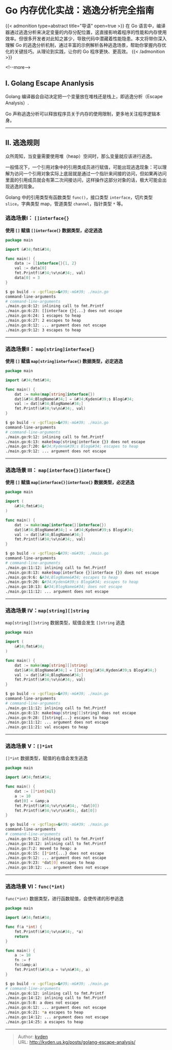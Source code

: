 # Go 内存优化实战：逃逸分析完全指南


{{&lt; admonition type=abstract title=&#34;导语&#34; open=true &gt;}}
在 Go 语言中，编译器通过逃逸分析来决定变量的内存分配位置，这直接影响着程序的性能和内存使用效率。但很多开发者对此知之甚少，导致代码中潜藏着性能隐患。本文将带你深入理解 Go 的逃逸分析机制，通过丰富的示例解析各种逃逸场景，帮助你掌握内存优化的关键技巧。从理论到实践，让你的 Go 程序更快、更高效。
{{&lt; /admonition &gt;}}

&lt;!--more--&gt;

## I. Golang Escape Ananlysis

Golang 编译器会自动决定把一个变量放在堆栈还是栈上，即逃逸分析（Escape Analysis）.

Go 声称逃逸分析可以释放程序员关于内存的使用限制，更多地关注程序逻辑本身。

---

## II. 逃逸规则

众所周知，当变量需要使用堆（heap）空间时，那么变量就应该进行逃逸。

一般情况下，一个引用对象中的引用类成员进行赋值，可能出现逃逸现象：可以理解为访问一个引用对象实际上底层就是通过一个指针来间接的访问，但如果再访问里面的引用成员就会有第二次间接访问，这样操作这部分对象的话，极大可能会出现逃逸的现象。

Golang 中的引用类型有函数类型 `func()`，接口类型 `interface`，切片类型 `slice`，字典类型 map，管道类型 `channel`，指针类型 `*` 等。

### 逃逸场景I： `[]interface{}`

**使用 `[]` 赋值 `[]interface{}` 数据类型，必定逃逸**

```Go
package main

import &#34;fmt&#34;

func main() {
	data := []interface{}{1, 2}
	val := data[0]
	fmt.Printf(&#34;%v\n&#34;, val)
	data[0] = 3
}
```

```Bash
$ go build -v -gcflags=&#39;-m&#39; ./main.go
command-line-arguments
# command-line-arguments
./main.go:8:12: inlining call to fmt.Printf
./main.go:6:23: []interface {}{...} does not escape
./main.go:6:24: 1 escapes to heap
./main.go:6:27: 2 escapes to heap
./main.go:8:12: ... argument does not escape
./main.go:9:12: 3 escapes to heap
```

---

### 逃逸场景II： `map[string]interface{}`

**使用 `[]` 赋值 `map[string]interface{}` 数据类型，必定逃逸**

```Go
package main

import &#34;fmt&#34;

func main() {
	dat := make(map[string]interface{})
	dat[&#34;BlogName&#34;] = &#34;Kyden&#39;s Blog&#34;
	val := dat[&#34;BlogName&#34;]
	fmt.Printf(&#34;%v\n&#34;, val)
}
```

```Bash
$ go build -v -gcflags=&#39;-m&#39; ./main.go
command-line-arguments
# command-line-arguments
./main.go:9:12: inlining call to fmt.Printf
./main.go:6:13: make(map[string]interface {}) does not escape
./main.go:7:20: &#34;Kyden&#39;s Blog&#34; escapes to heap
./main.go:9:12: ... argument does not escape
```

---

### 逃逸场景 III： `map[interface{}]interface{}`

**使用 `[]` 赋值 `map[interface{}]interface{}` 数据类型，必定逃逸**

```Go
package main

import (
	&#34;fmt&#34;
)

func main() {
	dat := make(map[interface{}]interface{})
	dat[&#34;BlogName&#34;] = &#34;Kyden&#39;s Blog&#34;
	val := dat[&#34;BlogName&#34;]
	fmt.Printf(&#34;%v\n&#34;, val)
}
```

```Bash
$ go build -v -gcflags=&#39;-m&#39; ./main.go
command-line-arguments
# command-line-arguments
./main.go:11:12: inlining call to fmt.Printf
./main.go:8:13: make(map[interface {}]interface {}) does not escape
./main.go:9:6: &#34;BlogName&#34; escapes to heap
./main.go:9:20: &#34;Kyden&#39;s Blog&#34; escapes to heap
./main.go:10:13: &#34;BlogName&#34; does not escape
./main.go:11:12: ... argument does not escape
```

---

### 逃逸场景 IV：`map[string][]string`

`map[string][]string` 数据类型，赋值会发生 `[]string` 逃逸

```Go
package main

import (
	&#34;fmt&#34;
)

func main() {
	dat := make(map[string][]string)
	dat[&#34;BlogName&#34;] = []string{&#34;Kyden&#39;s Blog&#34;}
	val := dat[&#34;BlogName&#34;]
	fmt.Printf(&#34;%v\n&#34;, val)
}
```

```Bash
$ go build -v -gcflags=&#39;-m&#39; ./main.go
command-line-arguments
# command-line-arguments
./main.go:11:12: inlining call to fmt.Printf
./main.go:8:13: make(map[string][]string) does not escape
./main.go:9:28: []string{...} escapes to heap
./main.go:11:12: ... argument does not escape
./main.go:11:21: val escapes to heap
```

---

### 逃逸场景 V：`[]*int`

`[]*int` 数据类型，赋值的右值会发生逃逸

```Go
package main

import &#34;fmt&#34;

func main() {
	dat := []*int{nil}
	a := 10
	dat[0] = &amp;a
	fmt.Printf(&#34;%v\r\n&#34;, *dat[0])
	fmt.Printf(&#34;%v\r\n&#34;, dat[0])
}
```

```Bash
$ go build -v -gcflags=&#39;-m&#39; ./main.go
command-line-arguments
# command-line-arguments
./main.go:9:12: inlining call to fmt.Printf
./main.go:10:12: inlining call to fmt.Printf
./main.go:7:2: moved to heap: a
./main.go:6:15: []*int{...} does not escape
./main.go:9:12: ... argument does not escape
./main.go:9:23: *dat[0] escapes to heap
./main.go:10:12: ... argument does not escape
```

---

### 逃逸场景 VI：`func(*int)`

`func(*int)` 数据类型，进行函数赋值，会使传递的形参逃逸

```Go
package main

import &#34;fmt&#34;

func f(a *int) {
	fmt.Printf(&#34;%v\n&#34;, *a)
	return
}

func main() {
	a := 10
	fn := f
	fn(&amp;a)
	fmt.Printf(&#34;a = %v\n&#34;, a)
}
```

```Bash
$ go build -v -gcflags=&#39;-m&#39; ./main.go
# command-line-arguments
./main.go:6:12: inlining call to fmt.Printf
./main.go:14:12: inlining call to fmt.Printf
./main.go:5:8: a does not escape
./main.go:6:12: ... argument does not escape
./main.go:6:21: *a escapes to heap
./main.go:14:12: ... argument does not escape
./main.go:14:25: a escapes to heap
```


---

> Author: [kyden](https://github.com/kydance)  
> URL: http://kyden.us.kg/posts/golang-escape-analysis/  

